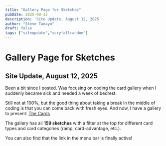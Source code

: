 ```yaml
---
title: "Gallery Page for Sketches"
pubDate: 2025-08-12
description: 'Site Update, August 12, 2025'
author: "Steve Tamayo"
draft: false
tags: ["siteupdate","scryfallrandom"]
---
```

# Gallery Page for Sketches
## Site Update, August 12, 2025

Been a bit since I posted. Was focusing on coding the card gallery when I suddenly became sick and needed a week of bedrest.

Still not at 100%, but the good thing about taking a break in the middle of coding is that you can come back with fresh eyes. And now, I have a gallery to present: [The Cards](https://stamayodesign.github.io/scryfall-random-sketch-commander/html/cardgallery.html)

The gallery has all <b>159 sketches</b> with a filter at the top for different card types and card categories (ramp, card-advantage, etc.).

You can also find that the link in the menu bar is finally active!